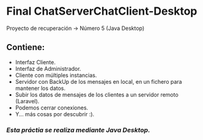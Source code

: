 # Final ChatServerChatClient-Desktop
Proyecto de recuperación -> Número 5 (Java Desktop)

## Contiene:
 - Interfaz Cliente.
 - Interfaz de Administrador.
 - Cliente con múltiples instancias.
 - Servidor con BackUp de los mensajes en local, en un fichero para mantener los datos.
 - Subir los datos de mensajes de los clientes a un servidor remoto (Laravel).
 - Podemos cerrar conexiones.
 - Y... más cosas por descubrir :).

### *Esta práctia se realiza mediante Java Desktop.*

